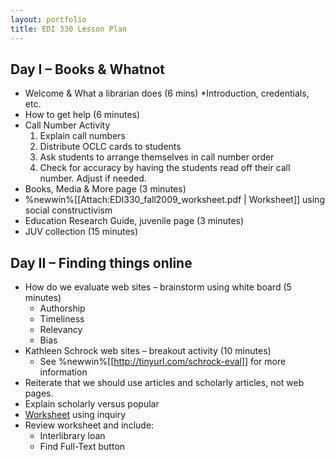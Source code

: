 ```yaml
---
layout: portfolio
title: EDI 330 Lesson Plan
---
```

## Day I – Books & Whatnot
* Welcome & What a librarian does (6 mins)
  *Introduction, credentials, etc. 
* How to get help (6 minutes)
* Call Number Activity
  1. Explain call numbers
  2. Distribute OCLC cards to students
  3. Ask students to arrange themselves in call number order
  4. Check for accuracy by having the students read off their call number.  Adjust if needed.
* Books, Media & More page (3 minutes)
* %newwin%[[Attach:EDI330_fall2009_worksheet.pdf | Worksheet]] using social constructivism
* Education Research Guide, juvenile page (3 minutes)
* JUV collection (15 minutes)


## Day II – Finding things online
* How do we evaluate web sites – brainstorm using white board (5 minutes)
  * Authorship
  * Timeliness
  * Relevancy
  * Bias
* Kathleen Schrock web sites – breakout activity (10 minutes)
  * See %newwin%[[http://tinyurl.com/schrock-eval]] for more information
* Reiterate that we should use articles and scholarly articles, not web pages.
* Explain scholarly versus popular
* [Worksheet](/uploads/2009/EDI330_fall2009_worksheet.pdf) using inquiry
* Review worksheet and include:
  * Interlibrary loan
  * Find Full-Text button